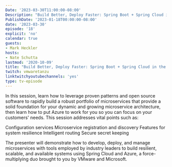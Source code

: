 ```yaml
---
Date: '2023-03-30T11:00:00-08:00'
Description: "Build Better, Deploy Faster: Spring Boot + Spring Cloud in the Cloud for K8s-Based Microservices"
PublishDate: '2023-01-18T00:00:00-08:00'
date: '2023-03-30'
episode: '18'
explicit: 'no'
calendar: true
guests:
- Mark Heckler
hosts:
- Nate Schutta
lastmod: '2020-10-09'
title: "Build Better, Deploy Faster: Spring Boot + Spring Cloud in the Cloud for K8s-Based Microservices"
twitch: vmwaretanzu
linktwitchyoutubechannels: 'yes'
type: tv-episode
---
```


In this session, learn how to leverage proven patterns and open source software to rapidly build a robust portfolio of microservices that provide a solid foundation for your dynamic and growing microservice architecture, then learn how to put Azure to work for you so you can focus on your customers' needs. This session addresses vital points such as:

Configuration services
Microservice registration and discovery
Features for system resilience
Intelligent routing
Secure secret keeping

The presenter will demonstrate how to develop, deploy, and manage microservices with tools employed by industry leaders to build resilient, scalable, and available systems using Spring Cloud and Azure, a force-multiplying duo brought to you by VMware and Microsoft.